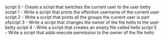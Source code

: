 script 0 - Create a script that switches the current user to the user betty
script 1 - Write a script that prints the effective username of the current user
script 2 - Write a script that prints all the groups the current user is part ofscript 3 - Write a script that changes the owner of the file hello to the user betty
script 4 - Write a script that creates an empty file called hello
script 5 - Write a script that adds execute permission to the owner of the file hello
